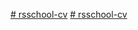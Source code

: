 [# rsschool-cv](https://taitanos.github.io/rsschool-cv/cv)
[# rsschool-cv](https://taitanos.github.io/rsschool-cv/)
